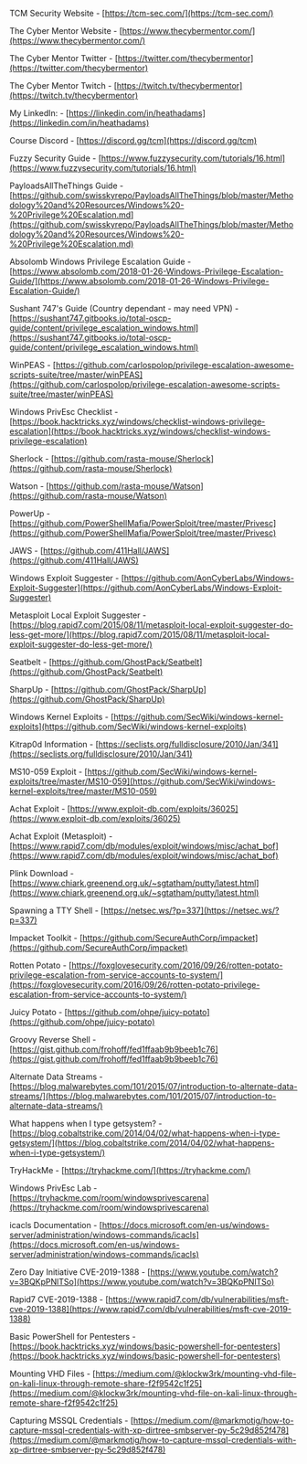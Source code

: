 
TCM Security Website - [https://tcm-sec.com/](https://tcm-sec.com/)

The Cyber Mentor Website - [https://www.thecybermentor.com/](https://www.thecybermentor.com/)

The Cyber Mentor Twitter - [https://twitter.com/thecybermentor](https://twitter.com/thecybermentor)

The Cyber Mentor Twitch - [https://twitch.tv/thecybermentor](https://twitch.tv/thecybermentor)

My LinkedIn: - [https://linkedin.com/in/heathadams](https://linkedin.com/in/heathadams)

Course Discord - [https://discord.gg/tcm](https://discord.gg/tcm)

Fuzzy Security Guide - [https://www.fuzzysecurity.com/tutorials/16.html](https://www.fuzzysecurity.com/tutorials/16.html)

PayloadsAllTheThings Guide - [https://github.com/swisskyrepo/PayloadsAllTheThings/blob/master/Methodology%20and%20Resources/Windows%20-%20Privilege%20Escalation.md](https://github.com/swisskyrepo/PayloadsAllTheThings/blob/master/Methodology%20and%20Resources/Windows%20-%20Privilege%20Escalation.md)

Absolomb Windows Privilege Escalation Guide - [https://www.absolomb.com/2018-01-26-Windows-Privilege-Escalation-Guide/](https://www.absolomb.com/2018-01-26-Windows-Privilege-Escalation-Guide/)

Sushant 747's Guide (Country dependant - may need VPN) - [https://sushant747.gitbooks.io/total-oscp-guide/content/privilege_escalation_windows.html](https://sushant747.gitbooks.io/total-oscp-guide/content/privilege_escalation_windows.html)

WinPEAS - [https://github.com/carlospolop/privilege-escalation-awesome-scripts-suite/tree/master/winPEAS](https://github.com/carlospolop/privilege-escalation-awesome-scripts-suite/tree/master/winPEAS)

Windows PrivEsc Checklist - [https://book.hacktricks.xyz/windows/checklist-windows-privilege-escalation](https://book.hacktricks.xyz/windows/checklist-windows-privilege-escalation)

Sherlock - [https://github.com/rasta-mouse/Sherlock](https://github.com/rasta-mouse/Sherlock)

Watson - [https://github.com/rasta-mouse/Watson](https://github.com/rasta-mouse/Watson)

PowerUp - [https://github.com/PowerShellMafia/PowerSploit/tree/master/Privesc](https://github.com/PowerShellMafia/PowerSploit/tree/master/Privesc)

JAWS - [https://github.com/411Hall/JAWS](https://github.com/411Hall/JAWS)

Windows Exploit Suggester - [https://github.com/AonCyberLabs/Windows-Exploit-Suggester](https://github.com/AonCyberLabs/Windows-Exploit-Suggester)

Metasploit Local Exploit Suggester - [https://blog.rapid7.com/2015/08/11/metasploit-local-exploit-suggester-do-less-get-more/](https://blog.rapid7.com/2015/08/11/metasploit-local-exploit-suggester-do-less-get-more/)

Seatbelt - [https://github.com/GhostPack/Seatbelt](https://github.com/GhostPack/Seatbelt)

SharpUp - [https://github.com/GhostPack/SharpUp](https://github.com/GhostPack/SharpUp)

Windows Kernel Exploits - [https://github.com/SecWiki/windows-kernel-exploits](https://github.com/SecWiki/windows-kernel-exploits)

Kitrap0d Information - [https://seclists.org/fulldisclosure/2010/Jan/341](https://seclists.org/fulldisclosure/2010/Jan/341)

MS10-059 Exploit - [https://github.com/SecWiki/windows-kernel-exploits/tree/master/MS10-059](https://github.com/SecWiki/windows-kernel-exploits/tree/master/MS10-059)

Achat Exploit - [https://www.exploit-db.com/exploits/36025](https://www.exploit-db.com/exploits/36025)

Achat Exploit (Metasploit) - [https://www.rapid7.com/db/modules/exploit/windows/misc/achat_bof](https://www.rapid7.com/db/modules/exploit/windows/misc/achat_bof)

Plink Download - [https://www.chiark.greenend.org.uk/~sgtatham/putty/latest.html](https://www.chiark.greenend.org.uk/~sgtatham/putty/latest.html)

Spawning a TTY Shell - [https://netsec.ws/?p=337](https://netsec.ws/?p=337)

Impacket Toolkit - [https://github.com/SecureAuthCorp/impacket](https://github.com/SecureAuthCorp/impacket)


Rotten Potato - [https://foxglovesecurity.com/2016/09/26/rotten-potato-privilege-escalation-from-service-accounts-to-system/](https://foxglovesecurity.com/2016/09/26/rotten-potato-privilege-escalation-from-service-accounts-to-system/)

Juicy Potato - [https://github.com/ohpe/juicy-potato](https://github.com/ohpe/juicy-potato)

Groovy Reverse Shell - [https://gist.github.com/frohoff/fed1ffaab9b9beeb1c76](https://gist.github.com/frohoff/fed1ffaab9b9beeb1c76)

Alternate Data Streams - [https://blog.malwarebytes.com/101/2015/07/introduction-to-alternate-data-streams/](https://blog.malwarebytes.com/101/2015/07/introduction-to-alternate-data-streams/)

What happens when I type getsystem? - [https://blog.cobaltstrike.com/2014/04/02/what-happens-when-i-type-getsystem/](https://blog.cobaltstrike.com/2014/04/02/what-happens-when-i-type-getsystem/)

TryHackMe - [https://tryhackme.com/](https://tryhackme.com/)

Windows PrivEsc Lab - [https://tryhackme.com/room/windowsprivescarena](https://tryhackme.com/room/windowsprivescarena)

icacls Documentation - [https://docs.microsoft.com/en-us/windows-server/administration/windows-commands/icacls](https://docs.microsoft.com/en-us/windows-server/administration/windows-commands/icacls)

Zero Day Initiative CVE-2019-1388 - [https://www.youtube.com/watch?v=3BQKpPNlTSo](https://www.youtube.com/watch?v=3BQKpPNlTSo)

Rapid7 CVE-2019-1388 - [https://www.rapid7.com/db/vulnerabilities/msft-cve-2019-1388](https://www.rapid7.com/db/vulnerabilities/msft-cve-2019-1388)

Basic PowerShell for Pentesters - [https://book.hacktricks.xyz/windows/basic-powershell-for-pentesters](https://book.hacktricks.xyz/windows/basic-powershell-for-pentesters)

Mounting VHD Files - [https://medium.com/@klockw3rk/mounting-vhd-file-on-kali-linux-through-remote-share-f2f9542c1f25](https://medium.com/@klockw3rk/mounting-vhd-file-on-kali-linux-through-remote-share-f2f9542c1f25)

Capturing MSSQL Credentials - [https://medium.com/@markmotig/how-to-capture-mssql-credentials-with-xp-dirtree-smbserver-py-5c29d852f478](https://medium.com/@markmotig/how-to-capture-mssql-credentials-with-xp-dirtree-smbserver-py-5c29d852f478)



